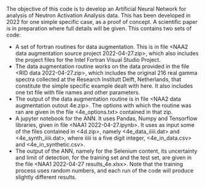 The objective of this code is to develop an Artificial Neural Network for analysis of Neutron Activation Analysis data.
This has been developed in 2022 for one simple specific case, as a proof of concept. A scientific paper is in preparation where full details will be given.
This contains two sets of code:
- A set of fortran routines for data augmentation. This is in file <NAA2 data augmentation source project 2022-04-27.zip>, which also includes the project files for the Intel Fortran Visual Studio Project.
- The data augmentation routine works on the data provided in the file <RID data 2022-04-27.zip>, which includes the original 216 real gamma spectra collected at the Research Institutt Delft, Netherlands, that constitute the simple specific example dealt with here. It also includes one txt file with file names and other parameters.
- The output of the data augmentation routine is in file <NAA2 data augmentation outout 4e.zip>. The options with which the routine was ran are given in the file <4e_options.txt> contained in that zip.
- A jupyter notebook for the ANN. It uses Pandas, Numpy and Tensorflow libraries, given in file <NAA1 2022-04-27.ipynb>. It uses as input some of the files contained in <4d.zip>, namely <4e_data_iiiii.dat> and <4e_synth_iiiii.dat>, where iiiii is a five digit integer, <4e_in_data.csv> and <4e_in_synthetic.csv>.
- The output of the ANN, namely for the Selenium content, its uncertainty and limit of detection, for the training set and the test set, are given in the file <NAA1 2022-04-27 results_4e.xlsx>. Note that the training process uses random numbers, and each run of the code will produce slightly different results.


